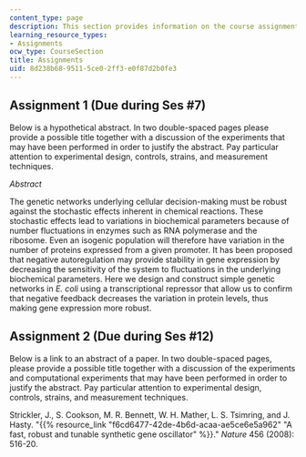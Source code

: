 ```yaml
---
content_type: page
description: This section provides information on the course assignments.
learning_resource_types:
- Assignments
ocw_type: CourseSection
title: Assignments
uid: 8d238b68-9511-5ce0-2ff3-e0f87d2b0fe3
---
```


Assignment 1 (Due during Ses #7)
--------------------------------

Below is a hypothetical abstract. In two double-spaced pages please provide a possible title together with a discussion of the experiments that may have been performed in order to justify the abstract. Pay particular attention to experimental design, controls, strains, and measurement techniques.

_Abstract_

The genetic networks underlying cellular decision-making must be robust against the stochastic effects inherent in chemical reactions. These stochastic effects lead to variations in biochemical parameters because of number fluctuations in enzymes such as RNA polymerase and the ribosome. Even an isogenic population will therefore have variation in the number of proteins expressed from a given promoter. It has been proposed that negative autoregulation may provide stability in gene expression by decreasing the sensitivity of the system to fluctuations in the underlying biochemical parameters. Here we design and construct simple genetic networks in _E. coli_ using a transcriptional repressor that allow us to confirm that negative feedback decreases the variation in protein levels, thus making gene expression more robust.

Assignment 2 (Due during Ses #12)
---------------------------------

Below is a link to an abstract of a paper. In two double-spaced pages, please provide a possible title together with a discussion of the experiments and computational experiments that may have been performed in order to justify the abstract. Pay particular attention to experimental design, controls, strains, and measurement techniques.

Strickler, J., S. Cookson, M. R. Bennett, W. H. Mather, L. S. Tsimring, and J. Hasty. "{{% resource_link "f6cd6477-42de-4b6d-acaa-ae5ce6e5a962" "A fast, robust and tunable synthetic gene oscillator" %}}." _Nature_ 456 (2008): 516-20.